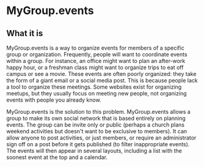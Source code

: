 # MyGroup.events

## What it is

MyGroup.events is a way to organize events for members of a specific group or organization.
Frequently, people will want to coordinate events within a group. For instance, an office might want
to plan an after-work happy hour, or a freshman class might want to organize trips to eat off campus
or see a movie. These events are often poorly organized: they take the form of a giant email or a
social media post. This is because people lack a tool to organize these meetings. Some websites
exist for organizing meetups, but they usually focus on meeting new people, not organizing events
with people you already know. 

MyGroup.events is the solution to this problem. MyGroup.events allows
a group to make its own social network that is based entirely on planning events. The group can be
invite only or public (perhaps a church plans weekend activities but doesn't want to be exclusive to
members). It can allow anyone to post activities, or just members, or require an administrator sign
off on a post before it gets published (to filter inappropriate events). The events will then appear
in several layouts, including a list with the soonest event at the top and a calendar. 
